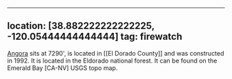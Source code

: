 
---
location: [38.882222222222225, -120.05444444444444]
tag: firewatch
---

[Angora](http://www.peakbagging.com/CALookoutPhotos/Angora.html) sits at 7290', is located in [[El Dorado County]] and was constructed in 1992. It is located in the Eldorado national forest. It can be found on the Emerald Bay [CA-NV] USGS topo map.
